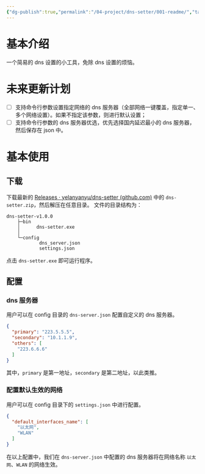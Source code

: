 ```yaml
---
{"dg-publish":true,"permalink":"/04-project/dns-setter/001-readme/","tags":["blog","project"]}
---
```


# 基本介绍
一个简易的 dns 设置的小工具，免除 dns 设置的烦恼。

# 未来更新计划
- [ ] 支持命令行参数设置指定网络的 dns 服务器（全部网络一键覆盖，指定单一、多个网络设置）。如果不指定该参数，则进行默认设置；
- [ ] 支持命令行参数的 dns 服务器优选，优先选择国内延迟最小的 dns 服务器，然后保存在 json 中。

# 基本使用
## 下载
下载最新的 [Releases · yelanyanyu/dns-setter (github.com)](https://github.com/yelanyanyu/dns-setter/releases/) 中的 `dns-setter.zip`，然后解压在任意目录。
文件的目录结构为：
```text
dns-setter-v1.0.0
    ├─bin
    │      dns-setter.exe
    │      
    └─config
            dns_server.json
            settings.json
```

点击 `dns-setter.exe` 即可运行程序。

## 配置
### dns 服务器
用户可以在 config 目录的 `dns-server.json` 配置自定义的 dns 服务器。

```json
{
  "primary": "223.5.5.5",
  "secondary": "10.1.1.9",
  "others": [
    "223.6.6.6"
  ]
}
```

其中，`primary` 是第一地址，`secondary` 是第二地址，以此类推。

### 配置默认生效的网络
用户可以在 config 目录下的 `settings.json`  中进行配置。

```json
{  
  "default_interfaces_name": [  
    "以太网",  
    "WLAN"  
  ]  
}
```

在以上配置中，我们在 `dns-server.json` 中配置的 dns 服务器将在网络名称 `以太网`、`WLAN` 的网络生效。